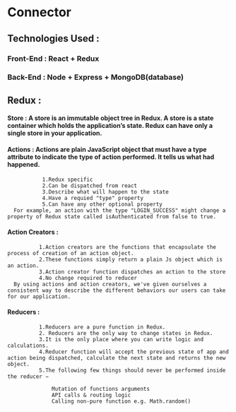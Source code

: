 # Connector

## Technologies Used : 
### Front-End : React + Redux
### Back-End : Node + Express + MongoDB(database)

## Redux : 

#### Store : A store is an immutable object tree in Redux. A store is a state container which holds the application’s state. Redux can have only a single store in your application. 

#### Actions :   Actions are plain JavaScript object that must have a type attribute to indicate the type of action performed. It tells us what had happened. 
               1.Redux specific
               2.Can be dispatched from react
               3.Describe what will happen to the state
               4.Have a requied "type" property
               5.Can have any other optional property
      For example, an action with the type "LOGIN_SUCCESS" might change a property of Redux state called isAuthenticated from false to true.
 
#### Action Creators : 
              1.Action creators are the functions that encapsulate the process of creation of an action object.
              2.These functions simply return a plain Js object which is an action.
              3.Action creator function dispatches an action to the store
              4.No change required to reducer
      By using actions and action creators, we've given ourselves a consistent way to describe the different behaviors our users can take for our application.
             
#### Reducers : 
              1.Reducers are a pure function in Redux.
              2. Reducers are the only way to change states in Redux.
              3.It is the only place where you can write logic and calculations. 
              4.Reducer function will accept the previous state of app and action being dispatched, calculate the next state and returns the new object.
              5.The following few things should never be performed inside the reducer −

                  Mutation of functions arguments
                  API calls & routing logic
                  Calling non-pure function e.g. Math.random()

